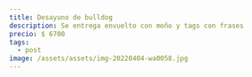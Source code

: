 ```yaml
---
title: Desayuno de bulldog
description: Se entrega envuelto con moño y tags con frases
precio: $ 6700
tags:
  - post
image: /assets/assets/img-20220404-wa0058.jpg
---
```

